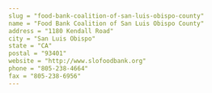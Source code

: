 ```yaml
---
slug = "food-bank-coalition-of-san-luis-obispo-county"
name = "Food Bank Coalition of San Luis Obispo County"
address = "1180 Kendall Road"
city = "San Luis Obispo"
state = "CA"
postal = "93401"
website = "http://www.slofoodbank.org"
phone = "805-238-4664"
fax = "805-238-6956"
---
```

